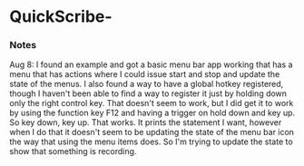 # QuickScribe-

### Notes
Aug 8: I found an example and got a basic menu bar app working that has a menu that has actions where I could issue start and stop and update the state of the menus. I also found a way to have a global hotkey registered, though I haven't been able to find a way to register it just by holding down only the right control key. That doesn't seem to work, but I did get it to work by using the function key F12 and having a trigger on hold down and key up. So key down, key up. That works. It prints the statement I want, however when I do that it doesn't seem to be updating the state of the menu bar icon the way that using the menu items does. So I'm trying to update the state to show that something is recording. 
